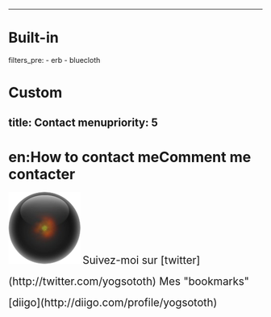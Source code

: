 -----
# Built-in
filters_pre:
    - erb
    - bluecloth

# Custom 
title: Contact
menupriority: 5
-----
# en:How to contact meComment me contacter

<img src="/Scratch/img/about/avatar.png" alt="Avatar" class="left"/>

<span style="font-size: 1.5em; line-height: 2em">
  <yann.esposito@gmail.com>  
  Suivez-moi sur [twitter](http://twitter.com/yogsototh)  
  Mes "bookmarks" [diigo](http://diigo.com/profile/yogsototh)  
</span>
  <div class="flush"></div>
